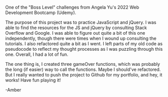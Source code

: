 One of the "Boss Level" challenges from Angela Yu's 2022 Web Development Bootcamp (Udemy).

The purpose of this project was to practice JavaScript and jQuery. I was able to find the resources for the JS and jQuery by consulting Stack Overflow and Google. 
I was able to figure out quite a bit of this one independently, though there were times when I wound up consulting the tutorials. I also refactored quite a bit as I went.
I left parts of my old code as pseudocode to reflect my thought processes as I was puzzling through this one. Overall, I had a lot of fun.

The one thing is, I created three gameOver functions, which was probably the long (if easier) way to call the functions. Maybe I should've refactored. But I really
wanted to push the project to Github for my portfolio, and hey, it works! Have fun playing it!

-Amber

